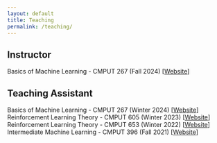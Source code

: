 ```yaml
---
layout: default
title: Teaching
permalink: /teaching/
---
```


<link rel="stylesheet" href="{{ '/assets/css/teaching-styles.css' | relative_url }}">


<div class="teaching-section">
  <div class="role-section">
    <h2>Instructor</h2>
    <div class="course">
      <div class="course-title-line">
        <span class="course-title">Basics of Machine Learning - CMPUT 267 (Fall 2024)</span>
        <span class="course-link">[<a href="#">Website</a>]</span>
      </div>
    </div>
  </div>

  <div class="role-section">
    <h2>Teaching Assistant</h2>
    <div class="course">
      <div class="course-title-line">
        <span class="course-title">Basics of Machine Learning - CMPUT 267 (Winter 2024)</span>
        <span class="course-link">[<a href="https://nidhihegde.github.io/mlbasics/">Website</a>]</span>
      </div>
    </div>
    <div class="course">
      <div class="course-title-line">
        <span class="course-title">Reinforcement Learning Theory - CMPUT 605 (Winter 2023)</span>
        <span class="course-link">[<a href="https://rltheory.github.io/">Website</a>]</span>
      </div>
    </div>
    <div class="course">
      <div class="course-title-line">
        <span class="course-title">Reinforcement Learning Theory - CMPUT 653 (Winter 2022)</span>
        <span class="course-link">[<a href="https://rltheory.github.io/">Website</a>]</span>
      </div>
    </div>
    <div class="course">
      <div class="course-title-line">
        <span class="course-title">Intermediate Machine Learning - CMPUT 396 (Fall 2021)</span>
        <span class="course-link">[<a href="https://marthawhite.github.io/ml-intermediate/">Website</a>]</span>
      </div>
    </div>
  </div>
</div>